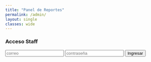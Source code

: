 ```yaml
---
title: "Panel de Reportes"
permalink: /admin/
layout: single
classes: wide
---
```


<div id="auth">
  <h3>Acceso Staff</h3>
  <input id="email" type="email" placeholder="correo">
  <input id="password" type="password" placeholder="contraseña">
  <button id="login">Ingresar</button>
  <p id="auth-msg"></p>
</div>

<div id="panel" style="display:none">
  <h3>Reportes</h3>
  <div id="filters">
    <select id="statusFilter">
      <option value="">Todos</option>
      <option>nuevo</option>
      <option>en_progreso</option>
      <option>resuelto</option>
      <option>archivado</option>
    </select>
    <button id="reload">Recargar</button>
  </div>
  <div id="list"></div>
</div>

<script src="https://esm.sh/@supabase/supabase-js@2"></script>
<script>
  const supabaseUrl = "https://azcjmmgblcohyzrzsqtr.supabase.co";
  const supabaseAnon = "eyJhbGciOiJIUzI1NiIsInR5cCI6IkpXVCJ9.eyJpc3MiOiJzdXBhYmFzZSIsInJlZiI6ImF6Y2ptbWdibGNvaHl6cnpzcXRyIiwicm9sZSI6ImFub24iLCJpYXQiOjE3NjExNTA5ODIsImV4cCI6MjA3NjcyNjk4Mn0.774kuEsyQouXklSW0DvLU44u0u7umH9x1f4tERC-YOk";
  const sb = supabase.createClient(supabaseUrl, supabaseAnon);

  const authBox = document.getElementById('auth');
  const panel   = document.getElementById('panel');
  const list    = document.getElementById('list');
  const statusFilter = document.getElementById('statusFilter');

  document.getElementById('login').onclick = async () => {
    const email = document.getElementById('email').value.trim();
    const password = document.getElementById('password').value.trim();
    const { error } = await sb.auth.signInWithPassword({ email, password });
    document.getElementById('auth-msg').textContent = error ? error.message : '';
    if (!error) { authBox.style.display='none'; panel.style.display='block'; load(); }
  };

  document.getElementById('reload').onclick = load;
  statusFilter.onchange = load;

  async function load() {
    list.textContent = 'Cargando...';
    let q = sb.from('reports').select('*').order('created_at', { ascending:false });
    if (statusFilter.value) q = q.eq('status', statusFilter.value);
    const { data, error } = await q;
    if (error) { list.textContent = error.message; return; }
    list.innerHTML = data.map(render).join('');
    bindActions();
  }

  function render(r) {
    return `
      <div class="card" data-id="${r.id}">
        <h4>${r.category} — <small>${new Date(r.created_at).toLocaleString()}</small></h4>
        <p><b>Nick:</b> ${r.player_nick} · <b>Email:</b> ${r.player_email}</p>
        <p><b>Modo:</b> ${r.server_mode} · <b>Estado:</b> <span class="status">${r.status}</span></p>
        ${r.evidence_url ? `<p><b>Evidencia:</b> <a href="${r.evidence_url}" target="_blank">${r.evidence_url}</a></p>` : ''}
        <p>${r.description.replaceAll('<','&lt;')}</p>
        ${r.admin_reply ? `<p><b>Respuesta:</b> ${r.admin_reply}</p>` : ''}
        <div class="actions">
          <select class="set-status">
            <option value="">Cambiar estado…</option>
            <option>nuevo</option>
            <option>en_progreso</option>
            <option>resuelto</option>
            <option>archivado</option>
          </select>
          <button class="reply">Responder (email)</button>
          <button class="delete">Eliminar</button>
        </div>
      </div>
    `;
  }

  function bindActions() {
    document.querySelectorAll('.set-status').forEach(sel => {
      sel.onchange = async (e) => {
        const card = e.target.closest('.card');
        const id = card.dataset.id;
        const status = e.target.value;
        if (!status) return;
        await sb.from('reports').update({ status }).eq('id', id);
        card.querySelector('.status').textContent = status;
      };
    });

    document.querySelectorAll('.delete').forEach(btn => {
      btn.onclick = async (e) => {
        const card = e.target.closest('.card');
        if (!confirm('¿Eliminar reporte?')) return;
        await sb.from('reports').delete().eq('id', card.dataset.id);
        card.remove();
      };
    });

    document.querySelectorAll('.reply').forEach(btn => {
      btn.onclick = async (e) => {
        const card = e.target.closest('.card');
        const id = card.dataset.id;
        const to = card.querySelector('p b + text') // ignorar
        const email = card.querySelector('p').innerHTML.match(/Email:<\/b>\s([^<]+)/)[1];
        const subject = prompt('Asunto del correo:', 'Respuesta a tu reporte');
        if (!subject) return;
        const message = prompt('Mensaje (HTML simple permitido):', '¡Gracias por el reporte! Hemos tomado acción.');
        if (!message) return;
        // Llamar Edge Function
        const { error } = await sb.functions.invoke('send-reply', {
          body: { to: email, subject, message, report_id: id }
        });
        if (error) alert('Error enviando correo: ' + error.message);
        else alert('Enviado ✅');
      };
    });
  }
</script>
